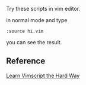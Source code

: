 Try these scripts in vim editor.

in normal mode and type
```vim
:source hi.vim
```
you can see the result.

## Reference

[Learn Vimscript the Hard Way](https://learnvimscriptthehardway.stevelosh.com/chapters/00.html)